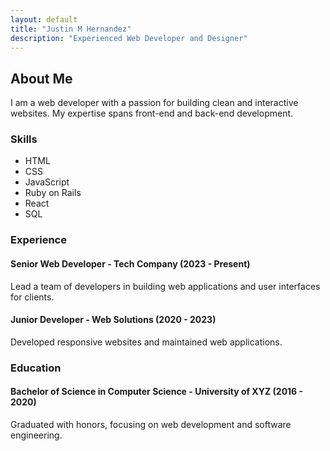 ```yaml
---
layout: default
title: "Justin M Hernandez"
description: "Experienced Web Developer and Designer"
---
```


## About Me
I am a web developer with a passion for building clean and interactive websites. My expertise spans front-end and back-end development.

### Skills
- HTML
- CSS
- JavaScript
- Ruby on Rails
- React
- SQL

### Experience
#### Senior Web Developer - Tech Company (2023 - Present)
Lead a team of developers in building web applications and user interfaces for clients.

#### Junior Developer - Web Solutions (2020 - 2023)
Developed responsive websites and maintained web applications.

### Education
#### Bachelor of Science in Computer Science - University of XYZ (2016 - 2020)
Graduated with honors, focusing on web development and software engineering.
